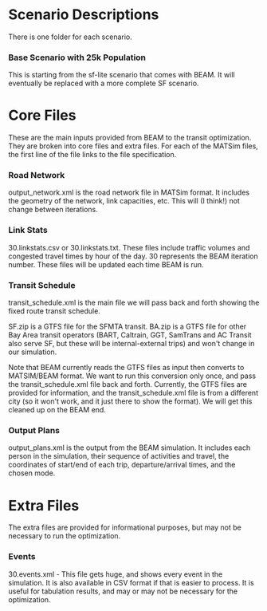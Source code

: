 # Scenario Descriptions #

There is one folder for each scenario.  

### Base Scenario with 25k Population

This is starting from the sf-lite scenario that comes with BEAM.  It will eventually be replaced with a more complete SF scenario. 

# Core Files #

These are the main inputs provided from BEAM to the transit optimization.    They are broken into core files and extra files.  For each of the MATSim files, the first line of the file links to the file specification.  

### Road Network ###
output_network.xml is the road network file in MATSim format. It includes the geometry of the network, link capacities, etc. This will (I think!) not change between iterations. 

### Link Stats ###
30.linkstats.csv or 30.linkstats.txt.  These files include traffic volumes and congested travel times by hour of the day.  30 represents the BEAM iteration number.  These files will be updated each time BEAM is run. 

### Transit Schedule ###
transit_schedule.xml is the main file we will pass back and forth showing the fixed route transit schedule.  

SF.zip is a GTFS file for the SFMTA transit.  BA.zip is a GTFS file for other Bay Area transit operators (BART, Caltrain, GGT, SamTrans and AC Transit also serve SF, but these will be internal-external trips) and won't change in our simulation.  

Note that BEAM currently reads the GTFS files as input then converts to MATSIM/BEAM format.  We want to run this conversion only once, and pass the transit_schedule.xml file back and forth.  Currently, the GTFS files are provided for information, and the transit_schedule.xml file is from a different city (so it won't work, and it just there to show the format). We will get this cleaned up on the BEAM end. 

### Output Plans ###
output_plans.xml is the output from the BEAM simulation.  It includes each person in the simulation, their sequence of activities and travel, the coordinates of start/end of each trip, departure/arrival times, and the chosen mode. 

# Extra Files #

The extra files are provided for informational purposes, but may not be necessary to run the optimization.  

### Events ###
30.events.xml - This file gets huge, and shows every event in the simulation.  It is also available in CSV format if that is easier to process.  It is useful for tabulation results, and may or may not be necessary for the optimization.  
